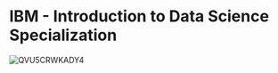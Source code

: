 # IBM - Introduction to Data Science Specialization

![QVU5CRWKADY4](https://user-images.githubusercontent.com/70644724/170460158-6f6923f0-4a5e-428e-9f68-4189e1d1811f.jpg)
